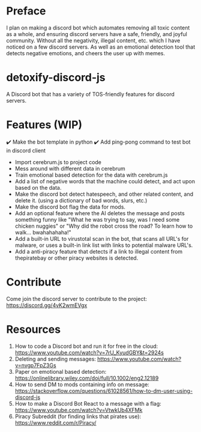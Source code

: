 # Preface
I plan on making a discord bot which automates removing all toxic content as a whole, and ensuring discord servers have a safe, friendly, and joyful community. Without all the negativity, illegal content, etc. which I have noticed on a few discord servers. As well as an emotional detection tool that detects negative emotions, and cheers the user up with memes.

# detoxify-discord-js
A Discord bot that has a variety of TOS-friendly features for discord servers. 

# Features (WIP)
✔️ Make the bot template in python
✔️ Add ping-pong command to test bot in discord client
- Import cerebrum.js to project code
- Mess around with different data in cerebrum
- Train emotional based detection for the data with cerebrum.js
- Add a list of negative words that the machine could detect, and act upon based on the data.
- Make the discord bot detect hatespeech, and other related content, and delete it. (using a dictionary of bad words, slurs, etc.)
- Make the discord bot flag the data for mods.
- Add an optional feature where the AI deletes the message and posts something funny like "What he was trying to say, was I need some chicken nuggies" or "Why did the robot cross the road? To learn how to walk... bwahahahaha!"
- Add a built-in URL to virustotal scan in the bot, that scans all URL's for malware, or uses a built-in link list with links to potential malware URL's.
- Add a anti-piracy feature that detects if a link to illegal content from thepiratebay or other piracy websites is detected.

# Contribute
Come join the discord server to contribute to the project: https://discord.gg/4vK2wmEVgx

# Resources
1. How to code a Discord bot and run it for free in the cloud: https://www.youtube.com/watch?v=7rU_KyudGBY&t=2924s
2. Deleting and sending messages: https://www.youtube.com/watch?v=nvgp7FpZ3Gs
3. Paper on emotional based detection: https://onlinelibrary.wiley.com/doi/full/10.1002/eng2.12189
4. How to send DM to mods containing info on message: https://stackoverflow.com/questions/61028561/how-to-dm-user-using-discord-js
5. How to make a Discord Bot React to a message with a flag: https://www.youtube.com/watch?v=VtwkUb4XFMk
6. Piracy Subreddit (for finding links that pirates use): https://www.reddit.com/r/Piracy/
